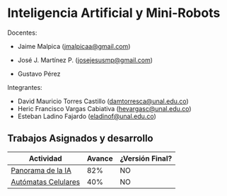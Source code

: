 # Inteligencia Artificial y Mini-Robots

Docentes:

* Jaime Malpica (jmalpicaa@gmail.com)

* José J. Martínez P. (josejesusmp@gmail.com)

* Gustavo Pérez 

Integrantes: 
* David Mauricio Torres Castillo  (damtorresca@unal.edu.co)
* Heric Francisco Vargas Cabiativa (hevargasc@unal.edu.co)
* Esteban Ladino Fajardo (eladinof@unal.edu.co)

## Trabajos Asignados y desarrollo


|Actividad | Avance | ¿Versión Final? |
|---|---|---|
|[Panorama de la IA](./Parte2/IA_1_Panorama/IA_1_Panorama.ipynb)| 82% | NO|
|[Autómatas Celulares](./Parte2/IA_2_AutomatasCelulares/IA_2_AutomatasCelulares.ipynb)|40%|NO|

